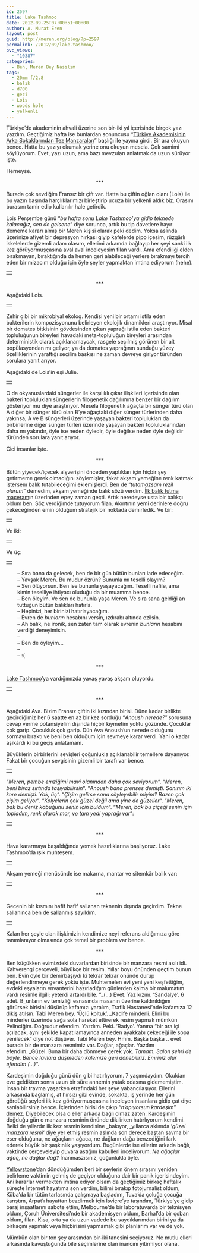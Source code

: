 ```yaml
---
id: 2597
title: Lake Tashmoo
date: 2012-09-25T07:00:51+00:00
author: A. Murat Eren
layout: post
guid: http://meren.org/blog/?p=2597
permalink: /2012/09/lake-tashmoo/
pvc_views:
  - "10387"
categories:
  - Ben, Meren Bey Nasılım
tags:
  - 20mm f/2.8
  - balık
  - d700
  - gezi
  - Lois
  - woods hole
  - yelkenli
---
```

Türkiye&#8217;de akademinin ahvali üzerine son bir-iki yıl içerisinde birçok yazı yazdım. Geçtiğimiz hafta ise bunlardan sonuncusu &#8220;[Türkiye Akademisinin Arka Sokaklarından Tez Manzaraları](http://subjektif.org/2012/09/turkiye-akademisinin-arka-sokaklari/)&#8221; başlığı ile yayına girdi. Bir ara okuyun bence. Hatta bu yazıyı okumak yerine onu okuyun mesela. Çok samimi söylüyorum. Evet, yazı uzun, ama bazı mevzuları anlatmak da uzun sürüyor işte.

Herneyse.

<p style="text-align: center;">
  ***
</p>

Burada çok sevdiğim Fransız bir çift var. Hatta bu çiftin oğlan olanı (Lois) ile bu yazın başında harçlıklarımızı birleştirip ucuza bir yelkenli aldık biz. Orasını burasını tamir edip kullanılır hale getirdik.

Lois Perşembe günü &#8220;_bu hafta sonu Lake Tashmoo&#8217;ya gidip teknede kalacağız, sen de gelsene_&#8221; diye sorunca, artık bu tip davetlere hayır dememe kararı almış bir Meren kişisi olarak peki dedim. Yoksa aslında üzerinize afiyet bir depresyon hırkası giyip kafelerde pipo içesim, rüzgârlı iskelelerde gizemli adam olasım, ellerimi arkamda bağlayıp her şeyi sanki ilk kez görüyormuşçasına aval aval inceleyesim filan vardı. Ama efendiliği elden bırakmayan, bıraktığında da hemen geri alabileceği yerlere bırakmayı tercih eden bir mizacım olduğu için öyle şeyler yapmaktan imtina ediyorum (hehe).

<table width="100%" border="0">
  <tr>
    <td align="center">
      <img src="http://meren.org/wp-content/gallery/lake-tashmoo/lake-tashmoo-6.jpg" alt="" border="0" />
    </td>
  </tr>
</table>

<p style="text-align: center;">
  ***
</p>

Aşağıdaki Lois.

<table width="100%" border="0">
  <tr>
    <td align="center">
      <img src="http://meren.org/wp-content/gallery/lake-tashmoo/lake-tashmoo-9.jpg" alt="" border="0" />
    </td>
  </tr>
</table>

Zehir gibi bir mikrobiyal ekolog. Kendisi yeni bir ortamı istila eden bakterilerin kompozisyonunu belirleyen ekolojik dinamikleri araştırıyor. Misal bir domates bitkisinin gövdesinden çıkan yaprağı istila eden bakteri topluluğunun bireyleri havadaki meta-topluluğun bireyleri arasından deterministik olarak açıklanamaycak, rasgele seçilmiş görünen bir alt popülasyondan mı geliyor, ya da domates yaprağının sunduğu yüzey özelliklerinin yarattığı seçilim baskısı ne zaman devreye giriyor türünden sorulara yanıt arıyor.

Aşağıdaki de Lois&#8217;in eşi Julie.

<table width="100%" border="0">
  <tr>
    <td align="center">
      <img src="http://meren.org/wp-content/gallery/lake-tashmoo/lake-tashmoo-4.jpg" alt="" border="0" />
    </td>
  </tr>
</table>

O da okyanuslardaki süngerler ile karşılıklı çıkar ilişkileri içerisinde olan bakteri toplulukları süngerlerin filogenetik dağılımına benzer bir dağılım gösteriyor mu diye araştırıyor. Mesela filogenetik ağaçta bir sünger türü olan A diğer bir sünger türü olan B&#8217;ye ağaçtaki diğer sünger türlerinden daha yakınsa, A ve B süngerleri üzerinde yaşayan bakteri toplulukları da birbirlerine diğer sünger türleri üzerinde yaşayan bakteri topluluklarından daha mı yakındır, öyle ise neden öyledir, öyle değilse neden öyle değildir türünden sorulara yanıt arıyor.

Cici insanlar işte.

<p style="text-align: center;">
  ***
</p>

Bütün yiyecek/içecek alşverişini önceden yaptıkları için hiçbir şey getirmeme gerek olmadığını söylemişler, fakat akşam yemeğine renk katmak istersem balık tutabileceğimi eklemişlerdi. Ben de &#8220;_tutamazsam rezil olurum_&#8221; demedim, akşam yemeğinde balık sözü verdim. [İlk balık tutma maceram](http://meren.org/blog/2010/09/balik-tutarak-kuculmek/)ın üzerinden epey zaman geçti. Artık neredeyse usta bir balıkçı oldum ben. Söz verdiğimde tutuyorum filan. Akıntının yemi derinlere doğru çekeceğinden emin olduğum stratejik bir noktada demirledik. Ve bir:

<table width="100%" border="0">
  <tr>
    <td align="center">
      <img src="http://meren.org/wp-content/gallery/lake-tashmoo/lake-tashmoo-11.jpg" alt="" border="0" />
    </td>
  </tr>
</table>

Ve iki:

<table width="100%" border="0">
  <tr>
    <td align="center">
      <img src="http://meren.org/wp-content/gallery/lake-tashmoo/lake-tashmoo-13.jpg" alt="" border="0" />
    </td>
  </tr>
</table>

Ve üç:

<table width="100%" border="0">
  <tr>
    <td align="center">
      <img src="http://meren.org/wp-content/gallery/lake-tashmoo/lake-tashmoo-16.jpg" alt="" border="0" />
    </td>
  </tr>
</table>

<p style="padding-left: 30px;">
  &#8211; Sıra bana da gelecek, ben de bir gün bütün bunları iade edeceğim.<br /> &#8211; Yavşak Meren. Bu mudur özrün? Bununla mı teselli olayım?<br /> &#8211; Sen ölüyorsun. Ben ise bununla yaşayacağım. Teselli nafile, ama kimin teselliye ihtiyacı oluduğu da bir muamma bence.<br /> &#8211; Ben öleyim. Ve sen de bununla yaşa Meren. Ve sıra sana geldiği an tuttuğun bütün balıkları hatırla.<br /> &#8211; Hepinizi, her birinizi hatırlayacağım.<br /> &#8211; Evren de <em>bunların</em> hesabını versin, ızdırabı altında ezilsin.<br /> &#8211; Ah balık, ne ironik, sen zaten tam olarak evrenin <em>bunların</em> hesabını verdiği deneyimisin.<br /> &#8211;<br /> &#8211; Ben de öyleyim&#8230;<br /> &#8211;<br /> &#8211; :(
</p>

<p style="text-align: center;">
  ***
</p>

[Lake Tashmoo](https://maps.google.com/maps?q=Lake+Tashmoo,+Martha's+Vineyard&hl=en&ll=41.467428,-70.633593&spn=0.086826,0.124197&sll=37.6,-95.665&sspn=88.566431,127.177734&oq=lake+tashmoo,+martha&t=h&hnear=Lake+Tashmoo&z=14)&#8216;ya vardığımızda yavaş yavaş akşam oluyordu.

<table width="100%" border="0">
  <tr>
    <td align="center">
      <img src="http://meren.org/wp-content/gallery/lake-tashmoo/lake-tashmoo-20.jpg" alt="" border="0" />
    </td>
  </tr>
</table>

<p style="text-align: center;">
  ***
</p>

Aşağıdaki Ava. Bizim Fransız çiftin iki kızından birisi. Düne kadar birlikte geçirdiğimiz her 6 saatte en az bir kez sorduğu &#8220;_Anoush nerede?_&#8221; sorusuna cevap verme potansiyelim dışında hiçbir kıymetim yoktu gözünde. Çocuklar çok garip. Çocukluk çok garip. Dün Ava Anoush&#8217;un nerede olduğunu sormayı bıraktı ve beni ben olduğum için sevmeye karar verdi. Yani o kadar aşikârdı ki bu geçiş anlatamam.

Büyüklerin birbirlerini sevişleri çoğunlukla açıklanabilir temellere dayanıyor. Fakat bir çocuğun sevgisinin gizemli bir tarafı var bence.

<table width="100%" border="0">
  <tr>
    <td align="center">
      <img src="http://meren.org/wp-content/gallery/lake-tashmoo/lake-tashmoo-22.jpg" alt="" border="0" />
    </td>
  </tr>
</table>

&#8220;_Meren, pembe emziğimi mavi olanından daha çok seviyorum_&#8220;. &#8220;_Meren, beni biraz sırtında taşıyabilirsin_&#8220;. &#8220;_Anoush bana prenses demişti. Sanırım iki kere demişti. Yok, üç_&#8220;. &#8220;_Çişim gelirse sana söyleyebilir miyim? Bazen çok çişim geliyor_&#8220;. &#8220;_Kolyelerin çok güzel değil ama yine de güzeller_&#8220;. &#8220;_Meren, bak bu deniz kabuğunu senin için buldum_&#8220;. &#8220;_Meren, bak bu çiçeği senin için topladım, renk olarak mor, ve tam yedi yaprağı var_&#8220;:

<table width="100%" border="0">
  <tr>
    <td align="center">
      <img src="http://meren.org/wp-content/gallery/lake-tashmoo/lake-tashmoo-30.jpg" alt="" border="0" />
    </td>
  </tr>
</table>

<p style="text-align: center;">
  ***
</p>

Hava kararmaya başaldığında yemek hazırlıklarına başlıyoruz. Lake Tashmoo&#8217;da ışık muhteşem.

<table width="100%" border="0">
  <tr>
    <td align="center">
      <img src="http://meren.org/wp-content/gallery/lake-tashmoo/lake-tashmoo-41.jpg" alt="" border="0" />
    </td>
  </tr>
</table>

Akşam yemeği menüsünde ise makarna, mantar ve sitemkâr balık var:

<table width="100%" border="0">
  <tr>
    <td align="center">
      <img src="http://meren.org/wp-content/gallery/lake-tashmoo/lake-tashmoo-42.jpg" alt="" border="0" />
    </td>
  </tr>
</table>

<p style="text-align: center;">
  ***
</p>

Gecenin bir kısmını hafif hafif sallanan teknenin dışında geçirdim. Tekne sallanınca ben de sallanmış sayıldım.

<table width="100%" border="0">
  <tr>
    <td align="center">
      <img src="http://meren.org/wp-content/gallery/lake-tashmoo/lake-tashmoo-43.jpg" alt="" border="0" />
    </td>
  </tr>
</table>

Kalan her şeyle olan ilişkimizin kendimize neyi referans aldığımıza göre tanımlanıyor olmasında çok temel bir problem var bence.

<p style="text-align: center;">
  ***
</p>

Ben küçükken evimizdeki duvarlardan birisinde bir manzara resmi asılı idi. Kahverengi çerçeveli, büyükçe bir resim. Yıllar boyu önünden geçtim bunun ben. Evin öyle bir demirbaşıydı ki tekrar tekrar önünde durup değerlendirmeye gerek yoktu işte. Muhtemelen evi yeni yeni keşfettiğim, evdeki eşyaların envanterini hazırladığım günlerden kalma bir malumatım vardı resimle ilgili; yeterdi artardı bile. &#8220;_(&#8230;) Evet. Yaz kızım. &#8216;Sandalye&#8217;. 6 adet. B_unların ev temizliği esnasında masanın üzerine kaldırıldığını görürsek birisini düşürüp kafamızı yaralım, Trafik Hastanesi&#8217;nde kafamıza 12 dikiş atılsın. Tabi Meren bey. &#8216;Üçlü koltuk&#8217;. _Kadife minderli. Elini bu minderler üzerinde sağa sola hareket ettirerek resim yapmak mümkün Pelinciğim. Doğrudur efendim. Yazdım. Peki. &#8216;Radyo&#8217;. Yanına &#8220;bir ara içi açılacak, aynı şekilde kapatılamayınca anneden ayakkabı çekeceği ile sopa yenilecek&#8221; diye not düşüver. Tabi Meren bey. Hmm. Başka başka .. evet burada bir de manzara resmimiz var. Dağlar, ağaçlar. Yazdım efendim. _Güzel. Buna bir daha dönmeye gerek yok. _Tamam. Salon şehri de böyle. Bence lavlara düşmeden kalemize geri dönebiliriz. Emriniz olur efendim (&#8230;)_&#8220;.

Kardeşimin doğduğu günü dün gibi hatırlıyorum. 7 yaşımdaydım. Okuldan eve geldikten sonra uzun bir süre annemin yatak odasına gidememiştim. İnsan bir travma yaşarken etrafındaki her şeye yabancılaşıyor. Ellerini arkasında bağlamış, at hırsızı gibi evinde, sokakta, iş yerinde her gün gördüğü şeyleri ilk kez görüyormuşçasına inceleyen insanlara gidip çat diye sarılabilirsiniz bence. İçlerinden birisi de çıkıp &#8220;_n&#8217;apıyorsun kardeşim_&#8221; demez. Diyebilecek olsa o eller arkada bağlı olmaz zaten. Kardeşimin doğduğu gün o manzara resminin önünde dikilirken hatırlıyorum kendimi. Belki de yıllardır ilk kez resmin kendisine _bakıyor, _yıllarca aklımda &#8216;_güzel manzara resmi_&#8216; diye yer etmiş resmin aslında son derece baştan savma bir eser olduğunu, ne ağaçların ağaca, ne dağların dağa benzediğini fark ederek büyük bir şaşkınlık yaşıyordum. Bugünlerde ise ellerim arkada bağlı, vaktinde çerçeveleyip duvara astığım kabulleri inceliyorum. _Ne ağaçlar ağaç, ne dağlar dağ?_ İnanmaszısınız, çoğunlukla öyle.

[Yellowstone](http://meren.org/blog/2012/09/yellowstoneda-atesli-iki-hafta/)&#8216;dan döndüğümden beri bir şeylerin önem sırasını yeniden belirleme vaktimin gelmiş de geçiyor olduğuna dair bir panik içerisindeyim. Ani kararlar vermekten imtina ediyor olsam da geçtiğimiz birkaç haftalık süreçte İnternet hayatıma son verdim, bilimi bırakıp fotojurnalist oldum, Küba&#8217;da bir tütün tarlasında çalışmaya başladım, Tuva&#8217;da çoluğa çocuğa karıştım, Arpat&#8217;ı hayattan bezdirmek için İsviçre&#8217;ye taşındım, Türkiye&#8217;ye gidip baraj inşaatlarını sabote ettim, Melbourne&#8217;de bir laboratuvarda bir teknisyen oldum, Çoruh Üniversitesi&#8217;nde bir akademisyen oldum, Barhal&#8217;da bir çoban oldum, filan. Kısa, orta ya da uzun vadede bu saydıklarımdan birini ya da birkaçını yapmak veya hiçbirisini yapmamak gibi planlarım var ve de yok.

Mümkün olan bir ton şey arasından bir-iki tanesini seçiyoruz. Ne mutlu elleri arkasında kavuştuğunda bile seçimlerine olan inancını yitirmiyor olana.
